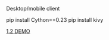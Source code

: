 Desktop/mobile client


pip install Cython==0.23
pip install kivy


[1.2 DEMO](https://www.youtube.com/watch?v=e1Ppkg0_ZV0)
